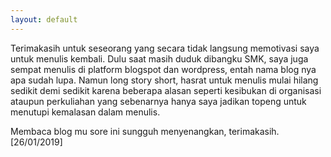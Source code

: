 ```yaml
---
layout: default
---
```


Terimakasih untuk seseorang yang secara tidak langsung memotivasi saya untuk menulis kembali. Dulu saat masih duduk dibangku SMK, saya juga sempat menulis di platform blogspot dan wordpress, entah nama blog nya apa sudah lupa. Namun long story short, hasrat untuk menulis mulai hilang sedikit demi sedikit karena beberapa alasan seperti kesibukan di organisasi ataupun perkuliahan yang sebenarnya hanya saya jadikan topeng untuk menutupi kemalasan dalam  menulis. 

Membaca blog mu sore ini sungguh menyenangkan, terimakasih. [26/01/2019]
